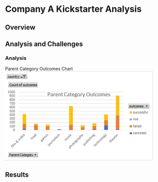 # Company A Kickstarter Analysis

## Overview

## Analysis and Challenges

### Analysis

Parent Category Outcomes Chart
![Parent Category Outcomes](https://github.com/Lindsey-Maag/kickstarter-analysis/blob/main/Parent_Category_Outcomes_Chart.png)



## Results
